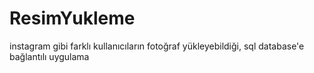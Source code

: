 # ResimYukleme
instagram gibi farklı kullanıcıların fotoğraf yükleyebildiği, sql database'e bağlantılı uygulama
